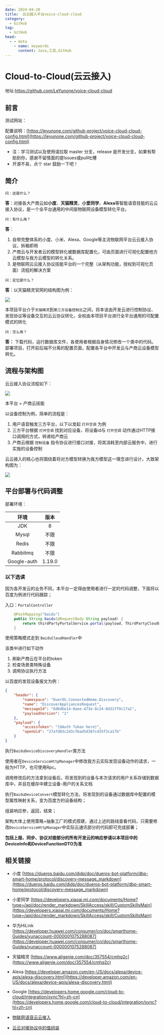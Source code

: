 ```yaml
---
date: 2024-04-20
title:  云云接入平台voice-cloud-cloud
category: 
  - GitHub
tag:
  - GitHub
head:
  - - meta
    - name: keywords
      content: Java,工具,GitHub
---
```

# Cloud-to-Cloud(云云接入)
地址:https://github.com/LeYunone/voice-cloud-cloud

## 前言

测试网站：

配置说明：[https://leyunone.com/github-project/voice-cloud-cloud-config.html](https://leyunone.com/github-project/voice-cloud-cloud-config.html)

- 注：学习测试以及使用请拉取 master 分支，release 是开发分支，如果有帮助到你，感谢不留情面的提Issues或pull吐槽
- 开源不易，点个 star 鼓励一下吧！

## 简介

`问：这是什么？`

**答**：对接各大产商云如**小度**、**天猫精灵**，**小爱同学**，**Alexa**等智能语音技能的云云接入协议，是一个全平台通用的中间层物联网设备模型转化平台。

`问：有什么用？`

**答**：

1. 自带完整体系的小度、小米、Alexa、Google等主流物联网平台云云接入协议，拆箱即用
2. 产商云与开发者云的模型转化被数据库配置化，可由页面进行可视化配置他方云模型与我方云模型的转化关系。
3. 是物联网云云接入协议技能平台的一个完整（从架构功能，授权到可视化页面）流程的解决方案

`问：定位是什么？`

**答**：以天猫精灵官网的结构图为例：

![](https://leyunone-img.oss-cn-hangzhou.aliyuncs.com/image/2024-01-17/e2446cf2-1c5f-4ef7-bc43-5105acbe636d.png)

本项目平台介于`天猫精灵`到`第三方设备控制云`之间，将本该由开发云进行控制协议、发现协议等设备交互的云云协议转化，全权由本项目平台进行全平台通用的可配置模式的转化

`问：怎么用？`

**答：** 下载代码，运行数据库文件，各使用者根据自身情况修改一个类中的代码。部署项目，打开前后端不分离的配置页面，配置各平台中开发云与产商云设备模型转化。

## 流程与架构图

云云接入协议流程如下：

![](https://leyunone-img.oss-cn-hangzhou.aliyuncs.com/image/2024-01-18/38e77e82-d415-4b63-ad7c-1b37810d6515.png)

本平台 = 产商云技能

以设备控制为例，简单的流程是：

1. 用户语音触发三方平台，以下以发起 `打开空调` 为例
2. 三方平台根据 `打开空调` 找到对应设备，将设备id与 `打开空调` 动作通过HTTP接口调用的方式，转递给产商云
3. 产商云根据 `控制设备` 指令协议进行接口对接，将其消耗至内部云服务中，进行实施的设备控制



云云接入的核心也将围绕着将对方模型转换为我方模型这一理念进行设计，大致架构图为：

![](https://leyunone-img.oss-cn-hangzhou.aliyuncs.com/image/2024-01-18/1d5540e7-8e5a-4415-895b-f61f5a111e2e.png)

## 平台部署与代码调整

部署环境：

|    环境     |  版本  |
| :---------: | :----: |
|     JDK     |   8    |
|    Mysql    |  不限  |
|    Redis    |  不限  |
|  Rabbitmq   |  不限  |
| Google-auth | 1.19.0 |

### 以下选读

因为各开发云的业务不同，本平台一定得由使用者进行一定的代码调整，下面将以百度为例进行代码跟踪；

入口：`PortalController`

```java
	@PostMapping("baidu")
    public String baidu(@RequestBody String payload) {
        return thirdPartyPortalService.portal(payload, ThirdPartyCloudEnum.BAIDU);
    }
```

使用策略模式走到 `BaiduCloudHandler`中

该类中进行如下动作

1. 刷新产商云在平台的token
2. 检查场景类特殊设备
3. 调用协议执行方法

以百度的发现设备报文为例：

```json
{
    "header": {
        "namespace": "DuerOS.ConnectedHome.Discovery",
        "name": "DiscoverAppliancesRequest",
        "messageId": "6d6d6e14-8aee-473e-8c24-0d31ff9c17a2",
        "payloadVersion": "1"
    },
    "payload": {
        "accessToken": "[OAuth Token here]",
        "openUid": "27a7d83c2d3cfbad5d387cd35f3ca17b"
    }
}
```

执行`BaiduDeviceDiscoveryHandler`类方法

使用者在`DeviceServiceHttpManager`中修改我方云实际发现设备动作的请求，一般为HTTP，也可使用Rpc。

调用修改后的方法拿到设备后，将发现到的设备与本次请求的用户关系存储到数据库中，并且在缓存中建立设备-用户的关系文档

执行`BaiduDeviceConvert`模型转化方法，将发现到的设备通过数据库中配置的模型属性映射关系，变为百度方的设备结构；

组装响应参，返回，结束；

架构大体上使用策略+抽象工厂的模式搭建，通过上述的路线查看代码，只需要修改`DeviceServiceHttpManager`中实际云通讯部分的代码即可完成部署；

**包括上报、同步、协议对接部分的所有开发云的响应参请以本项目中的DeviceInfo和DeviceFunctionDTO为准**

## 相关链接

 * 小度  [https://dueros.baidu.com/didp/doc/dueros-bot-platform/dbp-smart-home/protocol/discovery-message_markdown](https://dueros.baidu.com/didp/doc/dueros-bot-platform/dbp-smart-home/protocol/discovery-message_markdown)
 * 小爱同学 [https://developers.xiaoai.mi.com/documents/Home?type=/api/doc/render_markdown/SkillAccess/skill/CustomSkillsMain](https://developers.xiaoai.mi.com/documents/Home?type=/api/doc/render_markdown/SkillAccess/skill/CustomSkillsMain)
 * 华为HiLink  [https://developer.huawei.com/consumer/cn/doc/smarthome-Guides/yunaccount-0000001075288087](https://developer.huawei.com/consumer/cn/doc/smarthome-Guides/yunaccount-0000001075288087)

 * 天猫精灵  [https://www.aligenie.com/doc/357554/cmhq2c](https://www.aligenie.com/doc/357554/cmhq2c)
 * Alexa [https://developer.amazon.com/en-US/docs/alexa/device-apis/alexa-discovery.html](https://developer.amazon.com/en-US/docs/alexa/device-apis/alexa-discovery.html)

 * Google [https://developers.home.google.com/cloud-to-cloud/integration/sync?hl=zh-cn](https://developers.home.google.com/cloud-to-cloud/integration/sync?hl=zh-cn)
 * [物联网语音云云接入](https://leyunone.com/unidentified-business/iot-cloud-cloud.html)
 * [云云对接协议中的值组装](https://leyunone.com/Interesting-design/value-assemble.html)



